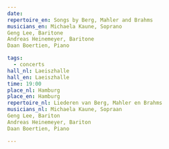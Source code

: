 ```yaml
---
date:
repertoire_en: Songs by Berg, Mahler and Brahms
musicians_en: Michaela Kaune, Soprano
Geng Lee, Baritone
Andreas Heinemeyer, Baritone
Daan Boertien, Piano

tags:
  - concerts
hall_nl: Laeiszhalle
hall_en: Laeiszhalle
time: 19:00
place_nl: Hamburg
place_en: Hamburg
repertoire_nl: Liederen van Berg, Mahler en Brahms
musicians_nl: Michaela Kaune, Sopraan
Geng Lee, Bariton
Andreas Heinemeyer, Bariton
Daan Boertien, Piano

---
```


